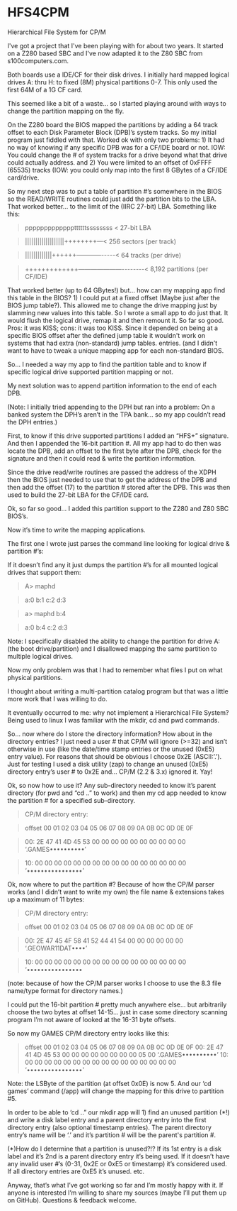 # HFS4CPM
 Hierarchical File System for CP/M

I've got a project that I've been playing with for about two years. It started on a Z280 based SBC and I've now adapted it to the Z80 SBC from s100computers.com.

Both boards use a IDE/CF for their disk drives. I initially hard mapped logical drives A: thru H: to fixed (8M) physical partitions 0-7. This only used the first 64M of a 1G CF card.

This seemed like a bit of a waste… so I started playing around with ways to change the partition mapping on the fly.

On the Z280 board the BIOS mapped the partitions by adding a 64 track offset to each Disk Parameter Block (DPB)’s system tracks. So my initial program just fiddled with that. Worked ok with only two problems: 1) It had no way of knowing if any specific DPB was for a CF/IDE board or not. IOW: You could change the # of system tracks for a drive beyond what that drive could actually address. and 2) You were limited to an offset of 0xFFFF (65535) tracks (IOW: you could only map into the first 8 GBytes of a CF/IDE card/drive.

So my next step was to put a table of partition #’s somewhere in the BIOS so the READ/WRITE routines could just add the partition bits to the LBA. That worked better… to the limit of the (IIRC 27-bit) LBA. Something like this:

> pppppppppppppttttttssssssss < 27-bit LBA

> |||||||||||||||||||++++++++—< 256 sectors (per track)

> |||||||||||||++++++————-----< 64 tracks (per drive)

> +++++++++++++———————--------< 8,192 partitions (per CF/IDE)

That worked better (up to 64 GBytes!) but… how can my mapping app find this table in the BIOS? 1) I could put at a fixed offset (Maybe just after the BIOS jump table?). This allowed me to change the drive mapping just by slamming new values into this table. So I wrote a small app to do just that. It would flush the logical drive, remap it and then remount it. So far so good. Pros: it was KISS; cons: it was too KISS. Since it depended on being at a specific BIOS offset after the defined jump table it wouldn't work on systems that had extra (non-standard) jump tables. entries. (and I didn't want to have to tweak a unique mapping app for each non-standard BIOS.

So… I needed a way my app to find the partition table and to know if specific logical drive supported partition mapping or not.

My next solution was to append partition information to the end of each DPB.

(Note: I initially tried appending to the DPH but ran into a problem: On a banked system the DPH’s aren’t in the TPA bank… so my app couldn’t read the DPH entries.)

First, to know if this drive supported partitions I added an “HFS+” signature. And then I appended the 16-bit partition #. All my app had to do then was locate the DPB, add an offset to the first byte after the DPB, check for the signature and then it could read & write the partition information.

Since the drive read/write routines are passed the address of the XDPH then the BIOS just needed to use that to get the address of the DPB and then add the offset (17) to the partition # stored after the DPB. This was then used to build the 27-bit LBA for the CF/IDE card.

Ok, so far so good… I added this partition support to the Z280 and Z80 SBC BIOS’s.

Now it’s time to write the mapping applications.

The first one I wrote just parses the command line looking for logical drive & partition #’s:

If it doesn’t find any it just dumps the partition #’s for all mounted logical drives that support them:

> A> maphd

> a:0 b:1 c:2 d:3

> a> maphd b:4

> a:0 b:4 c:2 d:3

Note: I specifically disabled the ability to change the partition for drive A: (the boot drive/partition) and I disallowed mapping the same partition to multiple logical drives.

Now my only problem was that I had to remember what files I put on what physical partitions.

I thought about writing a multi-partition catalog program but that was a little more work that I was willing to do.

It eventually occurred to me: why not implement a Hierarchical File System? Being used to linux I was familiar with the mkdir, cd and pwd commands.

So… now where do I store the directory information? How about in the directory entries? I just need a user # that CP/M will ignore (>=32) and isn’t otherwise in use (like the date/time stamp entries or the unused (0xE5) entry value). For reasons that should be obvious I choose 0x2E (ASCII:’.’). Just for testing I used a disk utility (zap) to change an unused (0xE5) directory entry’s user # to 0x2E and… CP/M (2.2 & 3.x) ignored it. Yay!

Ok, so now how to use it? Any sub-directory needed to know it’s parent directory (for pwd and “cd ..” to work) and then my cd app needed to know the partition # for a specified sub-directory.

> CP/M directory entry:

> offset 00 01 02 03 04 05 06 07 08 09 0A 0B 0C 0D 0E 0F

> 00:    2E 47 41 4D 45 53 00 00 00 00 00 00 00 00 00 00 ‘.GAMES••••••••••’

> 10:    00 00 00 00 00 00 00 00 00 00 00 00 00 00 00 00 ‘••••••••••••••••'

Ok, now where to put the partition #? Because of how the CP/M parser works (and I didn’t want to write my own) the file name & extensions takes up a maximum of 11 bytes:

> CP/M directory entry:

> offset 00 01 02 03 04 05 06 07 08 09 0A 0B 0C 0D 0E 0F

> 00:    2E 47 45 4F 58 41 52 44 41 54 00 00 00 00 00 00 ‘.GEOWAR11DAT••••’

> 10:    00 00 00 00 00 00 00 00 00 00 00 00 00 00 00 00 ‘••••••••••••••••

(note: because of how the CP/M parser works I choose to use the 8.3 file name/type format for directory names.)

I could put the 16-bit partition # pretty much anywhere else… but arbitrarily choose the two bytes at offset 14-15… just in case some directory scanning program I’m not aware of looked at the 16-31 byte offsets.

So now my GAMES CP/M directory entry looks like this:
> offset 00 01 02 03 04 05 06 07 08 09 0A 0B 0C 0D 0E 0F
> 00:    2E 47 41 4D 45 53 00 00 00 00 00 00 00 00 05 00 ‘.GAMES••••••••••’
> 10:    00 00 00 00 00 00 00 00 00 00 00 00 00 00 00 00 ‘••••••••••••••••'

Note: the LSByte of the partition (at offset 0x0E) is now 5. And our ‘cd games’ command (/app) will change the mapping for this drive to partition #5.

In order to be able to ‘cd ..” our mkdir app will 1) find an unused partition (*!) and write a disk label entry and a parent directory entry into the first directory entry (also optional timestamp entries). The parent directory entry’s name will be ‘.’ and it’s partition # will be the parent's partition #.

(*)How do I determine that a partition is unused?!? If its 1st entry is a disk label and it’s 2nd is a parent directory entry it’s being used. If it doesn’t have any invalid user #’s (0-31, 0x2E or 0xE5 or timestamp) it’s considered used. If all directory entries are 0xE5 it’s unused. etc.

Anyway, that’s what I’ve got working so far and I’m mostly happy with it. If anyone is interested I’m willing to share my sources (maybe I’ll put them up on GitHub). Questions & feedback welcome.
